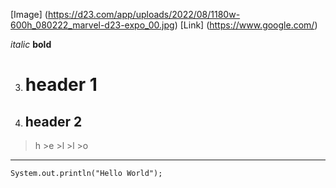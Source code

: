

[Image] (https://d23.com/app/uploads/2022/08/1180w-600h_080222_marvel-d23-expo_00.jpg)
[Link] (https://www.google.com/)


*italic* 
**bold**

3. # header 1
4. ## header 2



>h >e >l >l >o


*** 
```
System.out.println("Hello World");
```
